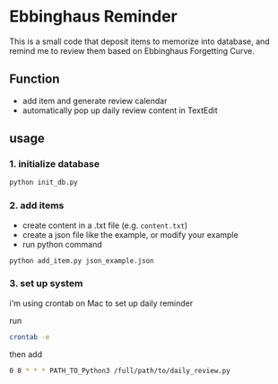 # Ebbinghaus Reminder
This is a small code that deposit items to memorize into database, and remind me to review them based on Ebbinghaus Forgetting Curve.

## Function
- add item and generate review calendar
- automatically pop up daily review content in TextEdit

## usage

### 1. initialize database
```bash
python init_db.py 
```
### 2. add items
- create content in a .txt file (e.g. `content.txt`)
- create a json file like the example, or modify your example 
- run python command
```bash
python add_item.py json_example.json
``` 

### 3. set up system 
i'm using crontab on Mac to set up daily reminder

run
```bash
crontab -e
```
then add
```bash
0 8 * * * PATH_TO_Python3 /full/path/to/daily_review.py
```
 
